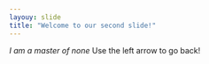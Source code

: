 ```yaml
---
layouy: slide
title: "Welcome to our second slide!"
---
```

*I am a master of none*
Use the left arrow to go back!
